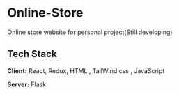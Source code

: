 # Online-Store
Online store website for personal project(Still developing)

## Tech Stack

**Client:** React, Redux, HTML , TailWind css , JavaScript

**Server:** Flask

